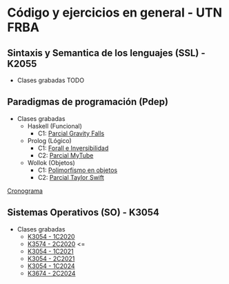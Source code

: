 # Código y ejercicios en general - UTN FRBA

## Sintaxis y Semantica de los lenguajes (SSL) - K2055
- Clases grabadas TODO
  
## Paradigmas de programación (Pdep)
- Clases grabadas
  - Haskell (Funcional)
    - C1: [Parcial Gravity Falls](https://youtu.be/jb-PjbbkkkU)
  - Prolog (Lógico)
    - C1: [Forall e Inversibilidad](https://youtu.be/dEgzIdB-zRg)
    - C2: [Parcial MyTube](https://youtu.be/uuGmQWKgcJY)
  - Wollok (Objetos)
    - C1: [Polimorfismo en objetos](https://youtu.be/GmEKWhXR9gI)
    - C2: [Parcial Taylor Swift](https://youtu.be/mGkAapgjYjM)

[Cronograma](https://docs.google.com/spreadsheets/d/111J8JaYS1tVGJGhRd0_RS6tKi0DfL6HlqCTTOrGnfW0/edit#gid=0)

## Sistemas Operativos (SO) - K3054
- Clases grabadas
  - [K3054 - 1C2020](https://www.youtube.com/playlist?list=PL6oA23OrxDZDQEFo7aKBceotX48vLmQYA)
  - [K3574 - 2C2020](https://www.youtube.com/playlist?list=PL6oA23OrxDZDhjxNEgWnC02g_CL7NlwlD) <=
  - [K3054 - 1C2021](https://www.youtube.com/playlist?list=PL6oA23OrxDZDs0NotvQKRzGLX-iG3wJa1)
  - [K3054 - 2C2021 ](https://www.youtube.com/playlist?list=PL6oA23OrxDZDzpDcDK1n6YG7amQPCyByS)
  - [K3054 - 1C2024 ](https://www.youtube.com/watch?v=wagbw3a1omk&list=PL6oA23OrxDZD76mkLNOy-zlT1TmAweo3_)
  - [K3674 - 2C2024 ](https://www.youtube.com/playlist?list=PL6oA23OrxDZDRtiZOTShefT6xaFZR-TIu)

